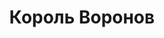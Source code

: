 ---
draft: false
slug: korol-voronov-54a1aee4
title: Король Воронов
type: books
params:
  bookTitle: Король Воронов
  tags:
  - audiobook
  - fantasy
  - fiction
  - LGBTQ+
  - magic
  - paranormal
  - romance
  - urban fantasy
  - young adult (YA)
  cover: https://images-na.ssl-images-amazon.com/images/S/compressed.photo.goodreads.com/books/1477103790i/17378527.jpg,
    https://images-na.ssl-images-amazon.com/images/S/compressed.photo.goodreads.com/books/1680395146i/124937664.jpg
  isbn: '9785041737771'
  goodreads_link: https://www.goodreads.com/book/show/124937664
  authors:
  - Maggie Stiefvater, Мэгги Стивотер
  translators:
  - Витамина Мятная
  publication_year: '2022'
  publishers:
  - Litres
  - Эксмо
  page_count: '576'
  short_book_description: Ганси предначертано умереть до конца месяца. Стремясь его
    спасти, Ронан-сновидец, Адам, ставший частью Кабесуотера, Ной, застрявший между
    жизнью и смертью, и Блу – милая девушка, обремененная...
  russian_translation_status: exists
  series: The Raven Cycle
  languages:
  - Русский
  book_description: Ганси предначертано умереть до конца месяца. Стремясь его спасти,
    Ронан-сновидец, Адам, ставший частью Кабесуотера, Ной, застрявший между жизнью
    и смертью, и Блу – милая девушка, обремененная жутким проклятием, объединяются
    в поисках валлийского короля, способного выполнить любую просьбу. Заветное желание
    ребят – сохранить жизнь Ганси.<br /><br />Теперь, когда поиски подходят к концу,
    кошмары преследуют на каждом шагу, а по пятам идут опасные люди, друзьям предстоит
    сделать непростой выбор…
  russian_audioversion: 'no'
---